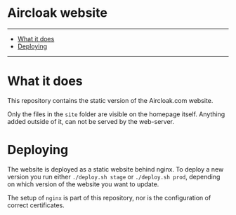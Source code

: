 Aircloak website
================

----------------------

- [What it does](#what-it-does)
- [Deploying](#deploying)

----------------------

# What it does

This repository contains the static version of the Aircloak.com website.

Only the files in the `site` folder are visible on the homepage itself.
Anything added outside of it, can not be served by the web-server.


# Deploying

The website is deployed as a static website behind nginx.
To deploy a new version you run either `./deploy.sh stage` or `./deploy.sh prod`,
depending on which version of the website you want to update.

The setup of `nginx` is part of this repository, nor is the configuration
of correct certificates.
